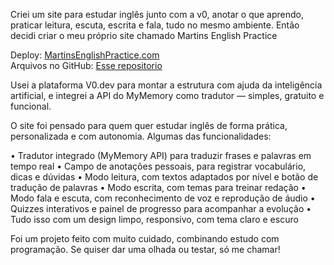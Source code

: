 Criei um site para estudar inglês junto com a v0, anotar o que aprendo, praticar leitura, escuta, escrita e fala, tudo no mesmo ambiente. Então decidi criar o meu próprio site chamado Martins English Practice

Deploy: [MartinsEnglishPractice.com](martins-english-practice.vercel.app) <br>
Arquivos no GitHub: [Esse repositorio](https://lnkd.in/gc6e7aQu)

Usei a plataforma V0.dev para montar a estrutura com ajuda da inteligência artificial, e integrei a API do MyMemory como tradutor — simples, gratuito e funcional.

O site foi pensado para quem quer estudar inglês de forma prática, personalizada e com autonomia. Algumas das funcionalidades:

• Tradutor integrado (MyMemory API) para traduzir frases e palavras em tempo real
• Campo de anotações pessoais, para registrar vocabulário, dicas e dúvidas
• Modo leitura, com textos adaptados por nível e botão de tradução de palavras
• Modo escrita, com temas para treinar redação
• Modo fala e escuta, com reconhecimento de voz e reprodução de áudio
• Quizzes interativos e painel de progresso para acompanhar a evolução
• Tudo isso com um design limpo, responsivo, com tema claro e escuro

Foi um projeto feito com muito cuidado, combinando estudo com programação.
Se quiser dar uma olhada ou testar, só me chamar!

